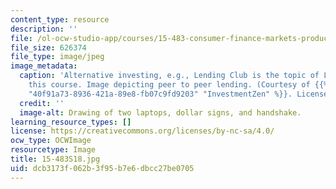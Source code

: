 ```yaml
---
content_type: resource
description: ''
file: /ol-ocw-studio-app/courses/15-483-consumer-finance-markets-product-design-and-fintech-spring-2018/dcb3173f062b3f95b7e6dbcc27be0705_15-483S18.jpg
file_size: 626374
file_type: image/jpeg
image_metadata:
  caption: 'Alternative investing, e.g., Lending Club is the topic of Lecture 8 in
    this course. Image depicting peer to peer lending. (Courtesy of {{% resource_link
    "40f91a73-8936-421a-89e8-fb07c9fd9203" "InvestmentZen" %}}. License: CC BY.)'
  credit: ''
  image-alt: Drawing of two laptops, dollar signs, and handshake.
learning_resource_types: []
license: https://creativecommons.org/licenses/by-nc-sa/4.0/
ocw_type: OCWImage
resourcetype: Image
title: 15-483S18.jpg
uid: dcb3173f-062b-3f95-b7e6-dbcc27be0705
---
```


